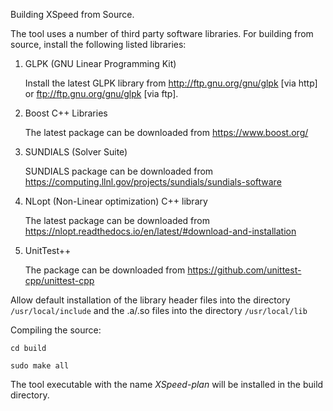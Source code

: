 Building XSpeed from Source.

The tool uses a number of third party software libraries.
For building from source, install the following listed libraries:

1. GLPK (GNU Linear Programming Kit)

	Install the latest GLPK library from http://ftp.gnu.org/gnu/glpk [via http] or ftp://ftp.gnu.org/gnu/glpk [via ftp].

2. Boost C++ Libraries

	The latest package can be downloaded from https://www.boost.org/

3. SUNDIALS (Solver Suite)

	SUNDIALS package can be downloaded from https://computing.llnl.gov/projects/sundials/sundials-software

4. NLopt (Non-Linear optimization) C++ library

	The latest package can be downloaded from https://nlopt.readthedocs.io/en/latest/#download-and-installation

6. UnitTest++
	
	The package can be downloaded from https://github.com/unittest-cpp/unittest-cpp

Allow default installation of the library header files into the directory `/usr/local/include` and the .a/.so files into the directory `/usr/local/lib`

Compiling the source:

`cd build`

`sudo make all`

The tool executable with the name *XSpeed-plan* will be installed in the build directory.
